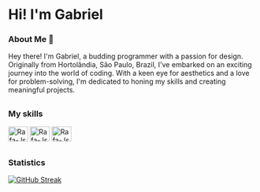 # Hi! I'm Gabriel

### About Me 🌱
Hey there! I'm Gabriel, a budding programmer with a passion for design. Originally from Hortolândia, São Paulo, Brazil, I've embarked on an exciting journey into the world of coding. With a keen eye for aesthetics and a love for problem-solving, I'm dedicated to honing my skills and creating meaningful projects.

##

### My skills 
<div style="display: inline_block">
  <img  alt="Rafa-Js" height="30" width="40" src="https://cdn.jsdelivr.net/gh/devicons/devicon@latest/icons/css3/css3-original.svg" />
  <img  alt="Rafa-Js" height="30" width="40" src="https://cdn.jsdelivr.net/gh/devicons/devicon@latest/icons/html5/html5-original.svg" />
  <img  alt="Rafa-Js" height="30" width="40" src="https://icongr.am/devicon/javascript-plain.svg?size=128&color=ffea00" />
</div>

##

### Statistics

[![GitHub Streak](https://github-readme-streak-stats.herokuapp.com?user=Gabriel_Moraes&theme=github-dark&border_radius=40&card_width=1200)](https://git.io/streak-stats)
